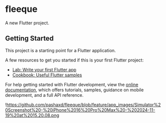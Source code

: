 # fleeque

A new Flutter project.

## Getting Started

This project is a starting point for a Flutter application.

A few resources to get you started if this is your first Flutter project:

- [Lab: Write your first Flutter app](https://docs.flutter.dev/get-started/codelab)
- [Cookbook: Useful Flutter samples](https://docs.flutter.dev/cookbook)

For help getting started with Flutter development, view the
[online documentation](https://docs.flutter.dev/), which offers tutorials,
samples, guidance on mobile development, and a full API reference.

!https://github.com/pashaxd/fleeque/blob/feature/app_images/Simulator%20Screenshot%20-%20iPhone%2016%20Pro%20Max%20-%202024-11-19%20at%2015.20.08.png
